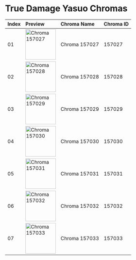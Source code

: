# True Damage Yasuo Chromas

| Index | Preview | Chroma Name | Chroma ID |
|:---|:---|:---|:---|
| 01 | <img src='https://raw.communitydragon.org/latest/plugins/rcp-be-lol-game-data/global/default/v1/champion-chroma-images/157/157027.png' alt='Chroma 157027' width='100'> | Chroma 157027 | 157027 |
| 02 | <img src='https://raw.communitydragon.org/latest/plugins/rcp-be-lol-game-data/global/default/v1/champion-chroma-images/157/157028.png' alt='Chroma 157028' width='100'> | Chroma 157028 | 157028 |
| 03 | <img src='https://raw.communitydragon.org/latest/plugins/rcp-be-lol-game-data/global/default/v1/champion-chroma-images/157/157029.png' alt='Chroma 157029' width='100'> | Chroma 157029 | 157029 |
| 04 | <img src='https://raw.communitydragon.org/latest/plugins/rcp-be-lol-game-data/global/default/v1/champion-chroma-images/157/157030.png' alt='Chroma 157030' width='100'> | Chroma 157030 | 157030 |
| 05 | <img src='https://raw.communitydragon.org/latest/plugins/rcp-be-lol-game-data/global/default/v1/champion-chroma-images/157/157031.png' alt='Chroma 157031' width='100'> | Chroma 157031 | 157031 |
| 06 | <img src='https://raw.communitydragon.org/latest/plugins/rcp-be-lol-game-data/global/default/v1/champion-chroma-images/157/157032.png' alt='Chroma 157032' width='100'> | Chroma 157032 | 157032 |
| 07 | <img src='https://raw.communitydragon.org/latest/plugins/rcp-be-lol-game-data/global/default/v1/champion-chroma-images/157/157033.png' alt='Chroma 157033' width='100'> | Chroma 157033 | 157033 |
